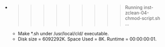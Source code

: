 * >>>>>>>>> Running inst-zclean-04-chmod-script.sh ...
  * Make *.sh under /usr/local/cld/ executable.
  * Disk size = 6092292K. Space Used = 8K. Runtime = 00:00:00:01.
